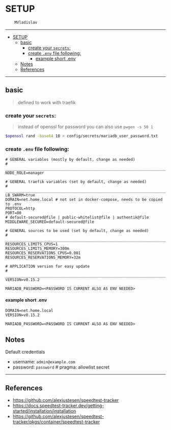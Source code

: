 # SETUP

```sh
    MVladislav
```

---

- [SETUP](#setup)
  - [basic](#basic)
    - [create your `secrets`:](#create-your-secrets)
    - [create `.env` file following:](#create-env-file-following)
      - [example short .env](#example-short-env)
  - [Notes](#notes)
  - [References](#references)

---

## basic

> defined to work with traefik

### create your `secrets`:

> instead of openssl for password you can also use `pwgen -s 50 1`

```sh
$openssl rand -base64 18 > config/secrets/mariadb_user_password.txt
```

### create `.env` file following:

```env
# GENERAL variables (mostly by default, change as needed)
# ______________________________________________________________________________
NODE_ROLE=manager

# GENERAL traefik variables (set by default, change as needed)
# ______________________________________________________________________________
LB_SWARM=true
DOMAIN=net.home.local # not set in docker-compose, needs to be copied to .env
PROTOCOL=http
PORT=80
# default-secured@file | public-whitelist@file | authentik@file
MIDDLEWARE_SECURED=default-secured@file

# GENERAL sources to be used (set by default, change as needed)
# ______________________________________________________________________________
RESOURCES_LIMITS_CPUS=1
RESOURCES_LIMITS_MEMORY=300m
RESOURCES_RESERVATIONS_CPUS=0.001
RESOURCES_RESERVATIONS_MEMORY=32m

# APPLICATION version for easy update
# ______________________________________________________________________________
VERSION=v0.15.2

MARIADB_PASSWORD=<PASSWORD IS CURRENT ALSO AS ENV NEEDED>
```

#### example short .env

```env
DOMAIN=net.home.local
VERSION=v0.15.2

MARIADB_PASSWORD=<PASSWORD IS CURRENT ALSO AS ENV NEEDED>
```

## Notes

Default credentials

- username: `admin@example.com`
- password: `password` # pragma: allowlist secret

---

## References

- <https://github.com/alexjustesen/speedtest-tracker>
- <https://docs.speedtest-tracker.dev/getting-started/installation/installation>
- <https://github.com/alexjustesen/speedtest-tracker/pkgs/container/speedtest-tracker>
